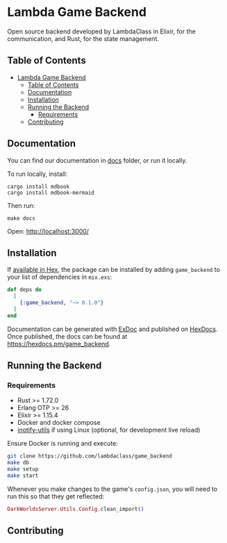 # Lambda Game Backend
Open source backend developed by LambdaClass in Elixir, for the communication, and Rust, for the state management.

## Table of Contents

- [Lambda Game Backend](#lambda-game-backend)
  - [Table of Contents](#table-of-contents)
  - [Documentation](#documentation)
  - [Installation](#installation)
  - [Running the Backend](#running-the-backend)
    - [Requirements](#requirements)
  - [Contributing](#contributing)


## Documentation

You can find our documentation in [docs](./docs/src/README.md) folder, or run it locally.

To run locally, install:

```
cargo install mdbook
cargo install mdbook-mermaid
```

Then run:

```
make docs
```

Open: [http://localhost:3000/](http://localhost:3000/)

## Installation

If [available in Hex](https://hex.pm/docs/publish), the package can be installed
by adding `game_backend` to your list of dependencies in `mix.exs`:

```elixir
def deps do
  [
    {:game_backend, "~> 0.1.0"}
  ]
end
```

Documentation can be generated with [ExDoc](https://github.com/elixir-lang/ex_doc)
and published on [HexDocs](https://hexdocs.pm). Once published, the docs can
be found at <https://hexdocs.pm/game_backend>.

## Running the Backend

### Requirements

- Rust >= 1.72.0
- Erlang OTP >= 26
- Elixir >= 1.15.4
- Docker and docker compose
- [inotify-utils](https://hexdocs.pm/phoenix/installation.html#inotify-tools-for-linux-users) if using Linux (optional, for development live reload)

Ensure Docker is running and execute:

```bash
git clone https://github.com/lambdaclass/game_backend
make db
make setup
make start
```

Whenever you make changes to the game's `config.json`, you will need to run this so that they get reflected:

```elixir
DarkWorldsServer.Utils.Config.clean_import()
```

## Contributing
